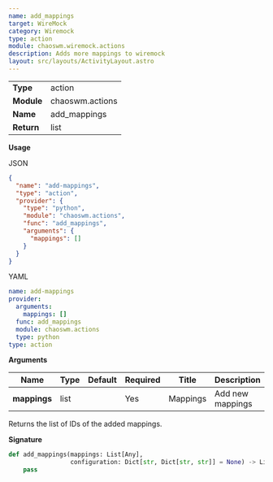 ```yaml
---
name: add_mappings
target: WireMock
category: Wiremock
type: action
module: chaoswm.wiremock.actions
description: Adds more mappings to wiremock
layout: src/layouts/ActivityLayout.astro
---
```


|            |                 |
| ---------- | --------------- |
| **Type**   | action          |
| **Module** | chaoswm.actions |
| **Name**   | add_mappings    |
| **Return** | list            |

**Usage**

JSON

```json
{
  "name": "add-mappings",
  "type": "action",
  "provider": {
    "type": "python",
    "module": "chaoswm.actions",
    "func": "add_mappings",
    "arguments": {
      "mappings": []
    }
  }
}
```

YAML

```yaml
name: add-mappings
provider:
  arguments:
    mappings: []
  func: add_mappings
  module: chaoswm.actions
  type: python
type: action
```

**Arguments**

| Name         | Type | Default | Required | Title    | Description      |
| ------------ | ---- | ------- | -------- | -------- | ---------------- |
| **mappings** | list |         | Yes      | Mappings | Add new mappings |

Returns the list of IDs of the added mappings.

**Signature**

```python
def add_mappings(mappings: List[Any],
                 configuration: Dict[str, Dict[str, str]] = None) -> List[Any]:
    pass
```

